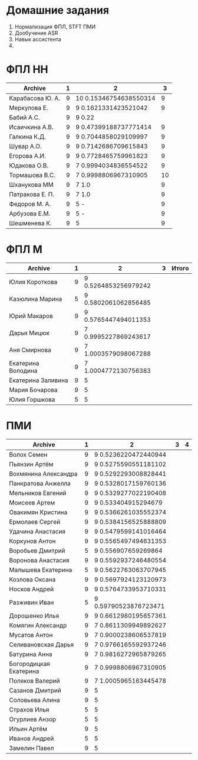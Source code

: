 # Домашние задания
1. Нормализация ФПЛ, STFT  ПМИ
2. Дообучение ASR
3. Навык ассистента 
4. 

# ФПЛ НН
| Archive           | 1       |  2       | 3       |
|-------------------|---------|----------|---------|
|Карабасова Ю. А.   | 9 | 10 0.15346754638550314 | 9 |
|Меркулова Е.       | 9 | 9 0.1621331423521042 | 9 |
|Бабий А.С.         | 9 | 9 0.22 | |
|Исаичкина А.В.     | 9 | 9 0.47399188737771414 | 9 |
|Галкина К.Д.       | 9 | 9 0.7044858029109997 | 9 |
|Шувар А.О.         | 9 | 9 0.7142686709615843 | 9 |
|Егорова А.И.       | 9 | 9 0.7728465759961823 | 9 |
|Юдакова О.В.       | 9 | 7 0.9994034836554522 | 9 |
|Тормашова В.С.     | 9 | 7 0.9998806967310905 | 10 |
|Шханукова ММ       | 9 | 7 1.0 | 9 |
|Патракова Е. П.    | 9 | 7 1.0 | 9 |
|Федоров М. А.      | 9 | 5 - | 9 |
|Арбузова Е.М.      | 9 | 5 - | 9 |
|Шешменева К.       | 9 | 5 | 9 |

# ФПЛ М
| Archive           | 1 |  2       | 3       | Итого  |
|-------------------|---|----------|---------|--------|
|Юлия Короткова     | 9 | 9 0.5264853256979242 | | |
|Казюлина Марина    | 5 | 9 0.5802061062856485 | | |
|Юрий Макаров       | 9 | 9 0.5765447494011353 | | |
|Дарья Мицюк        | 9 | 7 0.9995227869243617 | | |
|Аня Смирнова       | 9 | 7 1.0003579098067288 | | |
|Екатерина Володина | 9 | 7 1.0004772130756383 | | |
|Екатерина Заливина | 9 | 5 | | |
|Мария Бочарова     | 9 | 5 | | |
|Юлия Горшкова      | 5 | 5 | | |

# ПМИ
| Archive           | 1 |  2       | 3       | 4      |
|-------------------|---|----------|---------|--------|
|Волох Семен        | 9 | 9 0.5236220472440944 | | |
|Пьянзин Артём      | 9 | 9 0.5275590551181102 | | |
|Вохмянина Александра | 9 | 9 0.5292293008828441 | | |
|Панкратова Анжелла | 9 | 9 0.5328017159760136 | | |
|Мельников Евгений  | 9 | 9 0.5329277022190408 | | |
|Моисеев Артем      | 9 | 9 0.533404915294679  | | |
|Овакимян Кристина  | 9 | 9 0.5366261035552374 | | |
|Ермолаев Сергей    | 9 | 9 0.5384156525888809 | | |
|Удачина Анастасия  | 9 | 9 0.5479599141016464 | | |
|Коркунов Антон     | 9 | 9 0.5565497494631353 | | |
|Воробьев Дмитрий   | 5 | 9 0.556907659269864 | | |
|Воронова Анастасия | 9 | 9 0.5592937246480554 | | |
|Малышева Екатерина | 5 | 9 0.5622763063707945 | | |
|Козлова Оксана     | 9 | 9 0.5697924123120973 | | |
|Носков Андрей      | 9 | 9 0.5764733953710331 | | |
|Разживин Иван      | 5 | 9 0.59790523876723471 | | |
|Дорошенко Илья     | 9 | 9 0.6612980195657361 | | |
|Комягин Александр  | 9 | 7 0.8611309949892627 | | |
|Мусатов Антон      | 9 | 7 0.9000238606537819 | | |
|Селивановская Дарья| 9 | 7 0.9766165592937246 | | |
|Батурина Анна      | 9 | 7 0.9816272965879265 | | |
|Богородицкая Екатерина | 9 | 7 0.9998806967310905 | | |
|Поляков Валерий    | 9 | 7 1.0005965163445478 | | |
|Сазанов Дмитрий    | 9 | 5 | | |
|Соловьева Алина    | 9 | 5 | | |
|Страхов Илья       | 5 | 5 | | |
|Огурлиев Анзор     | 5 | 5 | | |
|Ильин Артём        | 9 | 5 | | |
|Иванов Андрей      | 5 | 5 | | |
|Замелин Павел      | 9 | 5 | | |
